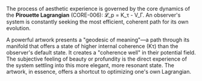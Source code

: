 The process of aesthetic experience is governed by the core dynamics of the **Pirouette Lagrangian** (CORE-006): 𝓛_p = K_τ - V_Γ. An observer's system is constantly seeking the most efficient, coherent path for its own evolution.

A powerful artwork presents a "geodesic of meaning"—a path through its manifold that offers a state of higher internal coherence (Kτ) than the observer's default state. It creates a "coherence well" in their potential field. The subjective feeling of beauty or profundity is the direct experience of the system settling into this more elegant, more resonant state. The artwork, in essence, offers a shortcut to optimizing one's own Lagrangian.